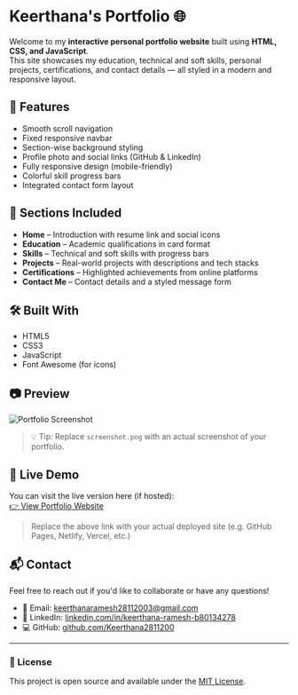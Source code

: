 # Keerthana's Portfolio 🌐

Welcome to my **interactive personal portfolio website** built using **HTML, CSS, and JavaScript**.  
This site showcases my education, technical and soft skills, personal projects, certifications, and contact details — all styled in a modern and responsive layout.

## 🚀 Features

- Smooth scroll navigation
- Fixed responsive navbar
- Section-wise background styling
- Profile photo and social links (GitHub & LinkedIn)
- Fully responsive design (mobile-friendly)
- Colorful skill progress bars
- Integrated contact form layout

## 📁 Sections Included

- **Home** – Introduction with resume link and social icons
- **Education** – Academic qualifications in card format
- **Skills** – Technical and soft skills with progress bars
- **Projects** – Real-world projects with descriptions and tech stacks
- **Certifications** – Highlighted achievements from online platforms
- **Contact Me** – Contact details and a styled message form

## 🛠️ Built With

- HTML5  
- CSS3  
- JavaScript  
- Font Awesome (for icons)

## 📷 Preview

![Portfolio Screenshot](./screenshot.png)

> 💡 Tip: Replace `screenshot.png` with an actual screenshot of your portfolio.

## 🔗 Live Demo

You can visit the live version here (if hosted):  
[👉 View Portfolio Website](https://keerthana.github.io/your-portfolio)

> Replace the above link with your actual deployed site (e.g. GitHub Pages, Netlify, Vercel, etc.)

## 📬 Contact

Feel free to reach out if you'd like to collaborate or have any questions!

- 📧 Email: keerthanaramesh28112003@gmail.com  
- 💼 LinkedIn: [linkedin.com/in/keerthana-ramesh-b80134278](https://www.linkedin.com/in/keerthana-ramesh-b80134278)  
- 💻 GitHub: [github.com/Keerthana2811200](https://github.com/Keerthana2811200)

---

### 📄 License

This project is open source and available under the [MIT License](LICENSE).

